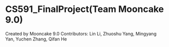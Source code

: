 # CS591_FinalProject(Team Mooncake 9.0)

Created by Mooncake 9.0
Contributors: Lin Li, Zhuoshu Yang, Mingyang Yan, Yuchen Zhang, Qifan He
